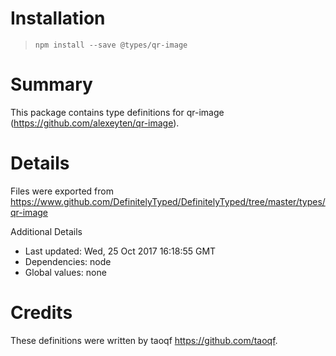 # Installation
> `npm install --save @types/qr-image`

# Summary
This package contains type definitions for qr-image (https://github.com/alexeyten/qr-image).

# Details
Files were exported from https://www.github.com/DefinitelyTyped/DefinitelyTyped/tree/master/types/qr-image

Additional Details
 * Last updated: Wed, 25 Oct 2017 16:18:55 GMT
 * Dependencies: node
 * Global values: none

# Credits
These definitions were written by taoqf <https://github.com/taoqf>.
